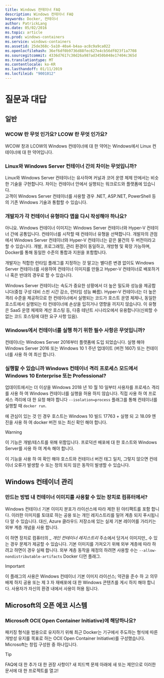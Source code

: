 ```yaml
---
title: Windows 컨테이너 FAQ
description: Windows 컨테이너 FAQ
keywords: Docker, 컨테이너
author: PatrickLang
ms.date: 05/02/2016
ms.topic: article
ms.prod: windows-containers
ms.service: windows-containers
ms.assetid: 25de368c-5a10-40a4-b4aa-ac8c9a9ca022
ms.openlocfilehash: 36ef6df0b9736d88fec627e4cb56df023f1a7708
ms.sourcegitcommit: 4336d7617c30d26a987ad3450b048e17404c365d
ms.translationtype: MT
ms.contentlocale: ko-KR
ms.lasthandoff: 01/11/2019
ms.locfileid: "9001012"
---
```

# <a name="frequently-asked-questions"></a>질문과 대답

## <a name="general"></a>일반

### <a name="what-is-wcow-what-is-lcow"></a>WCOW 란 무엇 인가요? LCOW 란 무엇 인가요?

WCOW 창과 LCOW의 Windows 컨테이너에 대 한 약어는 Windows에서 Linux 컨테이너에 대 한 약어입니다.

### <a name="what-is-the-difference-between-linux-and-windows-server-containers"></a>Linux와 Windows Server 컨테이너 간의 차이는 무엇입니까?

Linux와 Windows Server 컨테이너는 유사하며 커널과 코어 운영 체제 안에서는 비슷한 기술을 구현합니다. 차이는 컨테이너 안에서 실행되는 워크로드와 플랫폼에 있습니다.  
고객이 Windows Server 컨테이너를 사용할 경우 .NET, ASP.NET, PowerShell 등의 기존 Windows 기술과 통합할 수 있습니다.

### <a name="as-a-developer-do-i-have-to-re-write-my-app-for-each-type-of-container"></a>개발자가 각 컨테이너 유형마다 앱을 다시 작성해야 하나요?

아니요. Windows 컨테이너 이미지는 Windows Server 컨테이너와 Hyper-V 컨테이너 간에 공통입니다. 컨테이너를 시작할 때 컨테이너 유형을 선택합니다. 개발자의 관점에서 Windows Server 컨테이너와 Hyper-V 컨테이너는 같은 물건의 두 버전이라고 할 수 있습니다. 개발, 프로그래밍, 관리 환경이 동일하고, 개방형 및 확장 가능하며, Docker를 통해 동일한 수준의 통합과 지원을 포함합니다. 

개발자는 적합한 런타임 플래그를 지정하는 것 말고는 별다른 변경 없이도 Windows Server 컨테이너를 사용하여 컨테이너 이미지를 만들고 Hyper-V 컨테이너로 배포하거나 혹은 반대의 경우로 할 수 있습니다.

Windows Server 컨테이너는 속도가 중요한 상황에서 더 높은 밀도와 성능을 제공합니다(중첩 구성 대비 스핀 시간 감소, 런타임 성능 빠름). Hyper-V 컨테이너는 더 높은 격리 수준을 제공하므로 한 컨테이너에서 실행되는 코드가 호스트 운영 체제나, 동일한 호스트에서 실행되는 타 컨테이너에 손상을 입히거나 영향을 끼지지 않습니다. 이 유형은 SaaS 운영 체제와 계산 호스팅 등, 다중 테넌트 시나리오에서 유용합니다(신뢰할 수 없는 코드 호스팅에 대한 요구 사항 있음).

### <a name="what-are-the-prerequisites-for-running-containers-on-windows"></a>Windows에서 컨테이너를 실행 하기 위한 필수 사항은 무엇입니까?

컨테이너는 Windows Server 2016부터 플랫폼에 도입 되었습니다. 실행 해야 Windows Server 2016 또는 Windows 10 1 주년 업데이트 (버전 1607) 또는 컨테이너를 사용 하 여 최신 합니다.

### <a name="can-i-run-windows-containers-in-process-isolated-mode-on-windows-10-enterprise-or-professional"></a>실행할 수 있습니까 Windows 컨테이너 격리 프로세스 모드에서 Windows 10 Enterprise 또는 Professional?

업데이트에서는 더 이상을 Windows 2018 년 10 월 10 일부터 사용자를 프로세스 격리를 사용 하 여 Windows 컨테이너를 실행을 허용 하지 않습니다. 직접 사용 하 여 프로세스 격리에 대 한 요청 해야 합니다 `--isolation=process` 플래그를 통해 컨테이너를 실행할 때 `docker run`.

에 관심이 있는 것 인 경우 호스트는 Windows 10 빌드 17763 + 실행 되 고 18.09 엔진을 사용 하 여 docker 버전 또는 최신 확인 해야 합니다.

> [!WARNING]
> 이 기능은 개발/테스트를 위해 위함입니다. 프로덕션 배포에 대 한 호스트와 Windows Server를 사용 하 여 계속 해야 합니다.
>
> 이 기능을 사용 하 여 확인 해야 호스트와 컨테이너 버전 태그 일치, 그렇지 않으면 컨테이너 오류가 발생할 수 또는 정의 되지 않은 동작이 발생할 수 있습니다.

## <a name="windows-container-management"></a>Windows 컨테이너 관리

### <a name="how-do-i-make-my-container-images-available-on-air-gapped-machines"></a>만드는 방법 내 컨테이너 이미지를 사용할 수 있는 장치로 컴퓨터에서?

Windows 컨테이너 기본 이미지 분포가 라이선스에 따라 제한 된 아티팩트를 포함 합니다. 이러한 이미지를 토대로 하는 공용 또는 개인 레지스트리를 밀어 계층 되지 푸시됩니다 알 수 있습니다. 대신, Azure 클라우드 저장소에 있는 실제 기본 레이어를 가리키는 외부 계층 개념을 사용 합니다.

이 하면 장치로 컴퓨터의 _ _개인 컨테이너 레지스트리_ 주소에서 당겨서 이미지만_ 수 있는 경우 문제가 제공할 수 있습니다. 기본 이미지를 가져오기 위해 외부 계층에 따라 하려고 하면이 경우 실패 합니다. 외부 계층 동작을 재정의 하려면 사용할 수는 `--allow-nondistributable-artifacts` Docker 디먼 플래그.

> [!IMPORTANT]
> 이 플래그의 사용은 Windows 컨테이너 기본 이미지 라이선스; 약관을 준수 하 고 의무 배제 하지 공용 또는 제 3 자 재배포에 대 한 Windows 콘텐츠를 게시 하지 해야 합니다. 사용자가 자신의 환경 내에서 사용이 허용 됩니다.

## <a name="microsofts-open-ecosystem"></a>Microsoft의 오픈 에코 시스템

### <a name="is-microsoft-participating-in-the-open-container-initiative-oci"></a>Microsoft OCI( Open Container Initiative)에 해당하나요?

패키징 형식을 범용으로 유지하기 위해 최근 Docker는 기구에서 주도하는 형식에 따른 개방성 유지를 목표로 하는 OCI( Open Container Initiative)를 구성했습니다. Microsoft는 창립 구성원 중 하나입니다.

> [!TIP]
> FAQ에 대 한 추가 대 한 권장 사항이? 새 피드백 문제 아래에 새 또는 제안으로 이러한 문서에 대 한 프로젝트를 열고!

